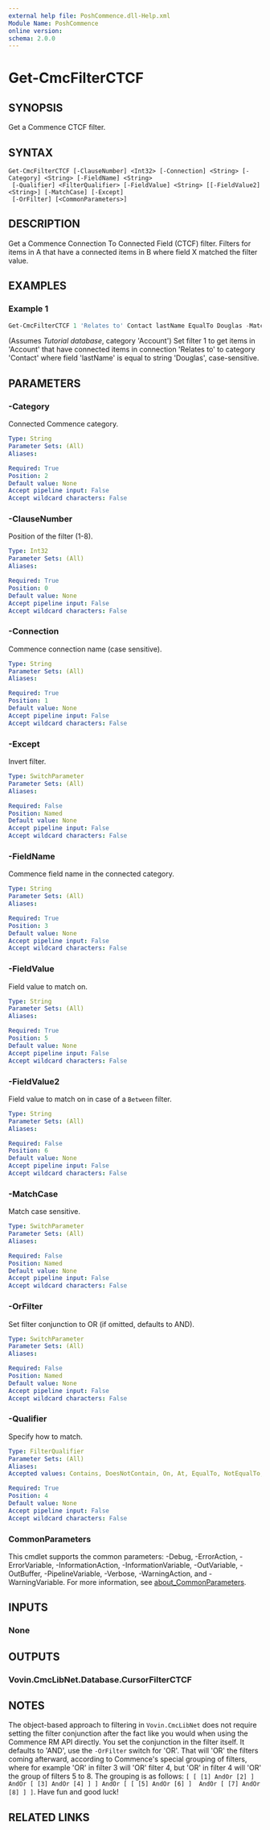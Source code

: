 ```yaml
---
external help file: PoshCommence.dll-Help.xml
Module Name: PoshCommence
online version:
schema: 2.0.0
---
```


# Get-CmcFilterCTCF

## SYNOPSIS
Get a Commence CTCF filter.

## SYNTAX

```
Get-CmcFilterCTCF [-ClauseNumber] <Int32> [-Connection] <String> [-Category] <String> [-FieldName] <String>
 [-Qualifier] <FilterQualifier> [-FieldValue] <String> [[-FieldValue2] <String>] [-MatchCase] [-Except]
 [-OrFilter] [<CommonParameters>]
```

## DESCRIPTION
Get a Commence Connection To Connected Field (CTCF) filter. Filters for items in A that have a connected items in B where field X matched the filter value.

## EXAMPLES

### Example 1
```powershell
Get-CmcFilterCTCF 1 'Relates to' Contact lastName EqualTo Douglas -MatchCase
```

(Assumes _Tutorial database_, category 'Account') Set filter 1 to get items in 'Account' that have connected items in connection 'Relates to' to category 'Contact' where field 'lastName' is equal to string 'Douglas', case-sensitive.

## PARAMETERS

### -Category
Connected Commence category.

```yaml
Type: String
Parameter Sets: (All)
Aliases:

Required: True
Position: 2
Default value: None
Accept pipeline input: False
Accept wildcard characters: False
```

### -ClauseNumber
Position of the filter (1-8).

```yaml
Type: Int32
Parameter Sets: (All)
Aliases:

Required: True
Position: 0
Default value: None
Accept pipeline input: False
Accept wildcard characters: False
```

### -Connection
Commence connection name (case sensitive).

```yaml
Type: String
Parameter Sets: (All)
Aliases:

Required: True
Position: 1
Default value: None
Accept pipeline input: False
Accept wildcard characters: False
```

### -Except
Invert filter.

```yaml
Type: SwitchParameter
Parameter Sets: (All)
Aliases:

Required: False
Position: Named
Default value: None
Accept pipeline input: False
Accept wildcard characters: False
```

### -FieldName
Commence field name in the connected category.

```yaml
Type: String
Parameter Sets: (All)
Aliases:

Required: True
Position: 3
Default value: None
Accept pipeline input: False
Accept wildcard characters: False
```

### -FieldValue
Field value to match on.

```yaml
Type: String
Parameter Sets: (All)
Aliases:

Required: True
Position: 5
Default value: None
Accept pipeline input: False
Accept wildcard characters: False
```

### -FieldValue2
Field value to match on in case of a `Between` filter.

```yaml
Type: String
Parameter Sets: (All)
Aliases:

Required: False
Position: 6
Default value: None
Accept pipeline input: False
Accept wildcard characters: False
```

### -MatchCase
Match case sensitive.

```yaml
Type: SwitchParameter
Parameter Sets: (All)
Aliases:

Required: False
Position: Named
Default value: None
Accept pipeline input: False
Accept wildcard characters: False
```

### -OrFilter
Set filter conjunction to OR (if omitted, defaults to AND).

```yaml
Type: SwitchParameter
Parameter Sets: (All)
Aliases:

Required: False
Position: Named
Default value: None
Accept pipeline input: False
Accept wildcard characters: False
```

### -Qualifier
Specify how to match.

```yaml
Type: FilterQualifier
Parameter Sets: (All)
Aliases:
Accepted values: Contains, DoesNotContain, On, At, EqualTo, NotEqualTo, LessThan, GreaterThan, Between, True, False, Checked, NotChecked, Yes, No, Before, After, Blank, Shared, Local, One, Zero

Required: True
Position: 4
Default value: None
Accept pipeline input: False
Accept wildcard characters: False
```

### CommonParameters
This cmdlet supports the common parameters: -Debug, -ErrorAction, -ErrorVariable, -InformationAction, -InformationVariable, -OutVariable, -OutBuffer, -PipelineVariable, -Verbose, -WarningAction, and -WarningVariable. For more information, see [about_CommonParameters](http://go.microsoft.com/fwlink/?LinkID=113216).

## INPUTS

### None

## OUTPUTS

### Vovin.CmcLibNet.Database.CursorFilterCTCF
## NOTES
The object-based approach to filtering in `Vovin.CmcLibNet` does not require setting the filter conjunction after the fact like you would when using the Commence RM API directly. You set the conjunction in the filter itself. It defaults to 'AND', use the `-OrFilter` switch for 'OR'. That will 'OR' the filters coming afterward, according to Commence's special grouping of filters, where for example 'OR' in filter 3 will 'OR' filter 4, but 'OR' in filter 4 will 'OR' the group of filters 5 to 8. The grouping is as follows: `[ [ [1] AndOr [2] ] AndOr [ [3] AndOr [4] ] ] AndOr [ [ [5] AndOr [6] ]  AndOr [ [7] AndOr [8] ] ]`. Have fun and good luck!
## RELATED LINKS
